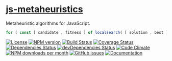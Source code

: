 [js-metaheuristics](http://make-github-pseudonymous-again.github.io/js-metaheuristics)
==

Metaheuristic algorithms for JavaScript.

```js
for ( const [ candidate , fitness ] of localsearch( [ solution , best ] ) ) ... ;
```

[![License](https://img.shields.io/github/license/make-github-pseudonymous-again/js-metaheuristics.svg?style=flat)](https://raw.githubusercontent.com/make-github-pseudonymous-again/js-metaheuristics/master/LICENSE)
[![NPM version](https://img.shields.io/npm/v/@aureooms/js-metaheuristics.svg?style=flat)](https://www.npmjs.org/package/@aureooms/js-metaheuristics)
[![Build Status](https://img.shields.io/travis/make-github-pseudonymous-again/js-metaheuristics.svg?style=flat)](https://travis-ci.org/make-github-pseudonymous-again/js-metaheuristics)
[![Coverage Status](https://img.shields.io/coveralls/make-github-pseudonymous-again/js-metaheuristics.svg?style=flat)](https://coveralls.io/r/make-github-pseudonymous-again/js-metaheuristics)
[![Dependencies Status](https://img.shields.io/david/make-github-pseudonymous-again/js-metaheuristics.svg?style=flat)](https://david-dm.org/make-github-pseudonymous-again/js-metaheuristics#info=dependencies)
[![devDependencies Status](https://img.shields.io/david/dev/make-github-pseudonymous-again/js-metaheuristics.svg?style=flat)](https://david-dm.org/make-github-pseudonymous-again/js-metaheuristics#info=devDependencies)
[![Code Climate](https://img.shields.io/codeclimate/github/make-github-pseudonymous-again/js-metaheuristics.svg?style=flat)](https://codeclimate.com/github/make-github-pseudonymous-again/js-metaheuristics)
[![NPM downloads per month](https://img.shields.io/npm/dm/@aureooms/js-metaheuristics.svg?style=flat)](https://www.npmjs.org/package/@aureooms/js-metaheuristics)
[![GitHub issues](https://img.shields.io/github/issues/make-github-pseudonymous-again/js-metaheuristics.svg?style=flat)](https://github.com/make-github-pseudonymous-again/js-metaheuristics/issues)
[![Documentation](https://make-github-pseudonymous-again.github.io/js-metaheuristics/badge.svg)](https://make-github-pseudonymous-again.github.io/js-metaheuristics/source.html)
